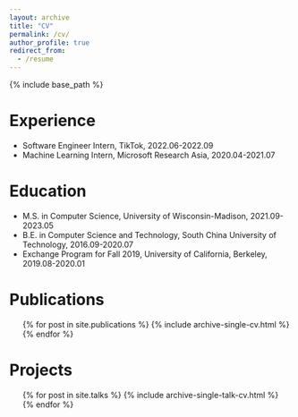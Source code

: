 ```yaml
---
layout: archive
title: "CV"
permalink: /cv/
author_profile: true
redirect_from:
  - /resume
---
```


{% include base_path %}

Experience
======
* Software Engineer Intern, TikTok, 2022.06-2022.09
* Machine Learning Intern, Microsoft Research Asia, 2020.04-2021.07

Education
======
* M.S. in Computer Science, University of Wisconsin-Madison, 2021.09-2023.05
* B.E. in Computer Science and Technology, South China University of Technology, 2016.09-2020.07
* Exchange Program for Fall 2019, University of California, Berkeley, 2019.08-2020.01
  
Publications
======
  <ul>{% for post in site.publications %}
    {% include archive-single-cv.html %}
  {% endfor %}</ul>
  
Projects
======
  <ul>{% for post in site.talks %}
    {% include archive-single-talk-cv.html %}
  {% endfor %}</ul>
